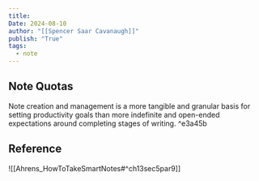 ```yaml
---
title:
Date: 2024-08-10
author: "[[Spencer Saar Cavanaugh]]"
publish: "True"
tags:
  - note
---
```


## Note Quotas

Note creation and management is a more tangible and granular basis for setting productivity goals than more indefinite and open-ended expectations around completing stages of writing. ^e3a45b

## Reference

![[Ahrens_HowToTakeSmartNotes#^ch13sec5par9]]
